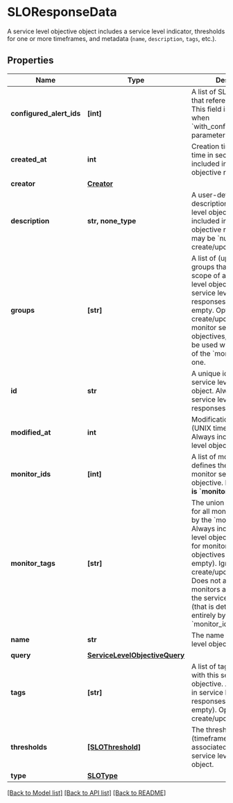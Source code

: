 # SLOResponseData

A service level objective object includes a service level indicator, thresholds for one or more timeframes, and metadata (`name`, `description`, `tags`, etc.).

## Properties
Name | Type | Description | Notes
------------ | ------------- | ------------- | -------------
**configured_alert_ids** | **[int]** | A list of SLO monitors IDs that reference this SLO. This field is returned only when &#x60;with_configured_alert_ids&#x60; parameter is true in query. | [optional] 
**created_at** | **int** | Creation timestamp (UNIX time in seconds)  Always included in service level objective responses. | [optional] [readonly] 
**creator** | [**Creator**](Creator.md) |  | [optional] 
**description** | **str, none_type** | A user-defined description of the service level objective.  Always included in service level objective responses (but may be &#x60;null&#x60;). Optional in create/update requests. | [optional] 
**groups** | **[str]** | A list of (up to 20) monitor groups that narrow the scope of a monitor service level objective.  Included in service level objective responses if it is not empty. Optional in create/update requests for monitor service level objectives, but may only be used when then length of the &#x60;monitor_ids&#x60; field is one. | [optional] 
**id** | **str** | A unique identifier for the service level objective object.  Always included in service level objective responses. | [optional] [readonly] 
**modified_at** | **int** | Modification timestamp (UNIX time in seconds)  Always included in service level objective responses. | [optional] [readonly] 
**monitor_ids** | **[int]** | A list of monitor ids that defines the scope of a monitor service level objective. **Required if type is &#x60;monitor&#x60;**. | [optional] 
**monitor_tags** | **[str]** | The union of monitor tags for all monitors referenced by the &#x60;monitor_ids&#x60; field. Always included in service level objective responses for monitor service level objectives (but may be empty). Ignored in create/update requests. Does not affect which monitors are included in the service level objective (that is determined entirely by the &#x60;monitor_ids&#x60; field). | [optional] 
**name** | **str** | The name of the service level objective object. | [optional] 
**query** | [**ServiceLevelObjectiveQuery**](ServiceLevelObjectiveQuery.md) |  | [optional] 
**tags** | **[str]** | A list of tags associated with this service level objective. Always included in service level objective responses (but may be empty). Optional in create/update requests. | [optional] 
**thresholds** | [**[SLOThreshold]**](SLOThreshold.md) | The thresholds (timeframes and associated targets) for this service level objective object. | [optional] 
**type** | [**SLOType**](SLOType.md) |  | [optional] 

[[Back to Model list]](README.md#documentation-for-models) [[Back to API list]](README.md#documentation-for-api-endpoints) [[Back to README]](README.md)



